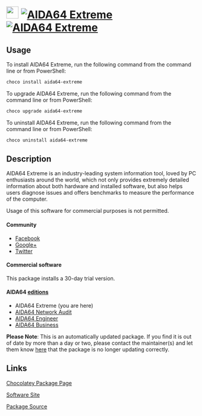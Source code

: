﻿# <img src="https://cdn.jsdelivr.net/gh/mkevenaar/chocolatey-packages@48dedc97eb0373fe3a042b1c6aca269f26c27111/icons/aida64-extreme.png" width="32" height="32"/> [![AIDA64 Extreme](https://img.shields.io/chocolatey/v/aida64-extreme.svg?label=AIDA64+Extreme)](https://community.chocolatey.org/packages/aida64-extreme) [![AIDA64 Extreme](https://img.shields.io/chocolatey/dt/aida64-extreme.svg)](https://community.chocolatey.org/packages/aida64-extreme)

## Usage

To install AIDA64 Extreme, run the following command from the command line or from PowerShell:

```powershell
choco install aida64-extreme
```

To upgrade AIDA64 Extreme, run the following command from the command line or from PowerShell:

```powershell
choco upgrade aida64-extreme
```

To uninstall AIDA64 Extreme, run the following command from the command line or from PowerShell:

```powershell
choco uninstall aida64-extreme
```

## Description

AIDA64 Extreme is an industry-leading system information tool, loved by PC enthusiasts around the world, which not only provides extremely detailed information about both hardware and installed software, but also helps users diagnose issues and offers benchmarks to measure the performance of the computer.

Usage of this software for commercial purposes is not permitted.

#### Community

* [Facebook](https://www.facebook.com/AIDA64)
* [Google+](https://plus.google.com/+aida64)
* [Twitter](https://twitter.com/FinalWire)

#### Commercial software

This package installs a 30-day trial version.

#### AIDA64 [editions](http://www.aida64.com/compare-aida64-features)

* AIDA64 Extreme (you are here)
* [AIDA64 Network Audit](https://community.chocolatey.org/packages/aida64-networkaudit)
* [AIDA64 Engineer](https://community.chocolatey.org/packages/aida64-engineer)
* [AIDA64 Business](https://community.chocolatey.org/packages/aida64-business)

**Please Note**: This is an automatically updated package. If you find it is
out of date by more than a day or two, please contact the maintainer(s) and
let them know [here](https://github.com/mkevenaar/chocolatey-packages/issues) that the package is no longer updating correctly.



## Links

[Chocolatey Package Page](https://community.chocolatey.org/packages/aida64-extreme)

[Software Site](http://www.aida64.com/products/aida64-extreme)

[Package Source](https://github.com/mkevenaar/chocolatey-packages/tree/master/automatic/aida64-extreme)

